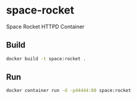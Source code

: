 # space-rocket

Space Rocket HTTPD Container


## Build
```bash
docker build -t space:rocket .
```


## Run
```bash
docker container run -d -p44444:80 space:rocket
```
